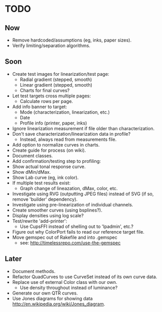 # TODO


## Now

- Remove hardcoded/assumptions (eg, inks, paper sizes).
- Verify limiting/separation algorithms.


## Soon

- Create test images for linearization/test page:
  - Radial gradient (stepped, smooth)
  - Linear gradient (stepped, smooth)
  - Charts for final curves?
- Let test targets cross multiple pages:
  - Calculate rows per page.
- Add info banner to target:
  - Mode (characterization, linearization, etc.)
  - Date
  - Profile info (printer, paper, inks)
- Ignore linearization measurement if file older than characterization.
- Don't save characterization/linearization data in profile?
  - Instead, always read from measurements file.
- Add option to normalize curves in charts.
- Create guide for process (on wiki).
- Document classes.
 - Add confirmation/testing step to profiling:
  - Show actual tonal response curve.
  - Show dMin/dMax.
  - Show Lab curve (eg, ink color).
  - If multiple test results exist:
    - Graph change of lineazation, dMax, color, etc.
- Investigate using RVG (outputting JPEG files) instead of SVG (if so, remove 'builder' dependency).
- Investigate using pre-linearization of individual channels.
- Create smoother curves (using bsplines?).
- Display densities using log scale?
- Test/rewrite 'add-printer':
  - Use CupsFFI instead of shelling out to 'lpadmin', etc.?
- Figure out why ColorPort fails to read our reference target file.
- Move gemspec out of Rakefile and into .gemspec
  - see: http://timelessrepo.com/use-the-gemspec

## Later

- Document methods.
- Refactor QuadCurves to use CurveSet instead of its own curve data.
- Replace use of external Color class with our own.
  - Use density throughout instead of luminance?
- Generate our own QTR curves.
- Use Jones diagrams for showing data <http://en.wikipedia.org/wiki/Jones_diagram>.